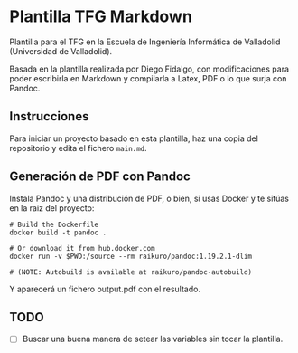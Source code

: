 # Plantilla TFG Markdown
Plantilla para el TFG en la Escuela de Ingeniería Informática de Valladolid (Universidad de Valladolid).

Basada en la plantilla realizada por Diego Fidalgo, con modificaciones para poder escribirla en Markdown
y compilarla a Latex, PDF o lo que surja con Pandoc.

## Instrucciones
Para iniciar un proyecto basado en esta plantilla, haz una copia del repositorio y edita el fichero `main.md`.

## Generación de PDF con Pandoc
Instala Pandoc y una distribución de PDF, o bien, si usas Docker y te sitúas en la raiz del proyecto:

```
# Build the Dockerfile
docker build -t pandoc .

# Or download it from hub.docker.com
docker run -v $PWD:/source --rm raikuro/pandoc:1.19.2.1-dlim

# (NOTE: Autobuild is available at raikuro/pandoc-autobuild)
```

Y aparecerá un fichero output.pdf con el resultado.

TODO
----

- [ ] Buscar una buena manera de setear las variables sin tocar la plantilla.
